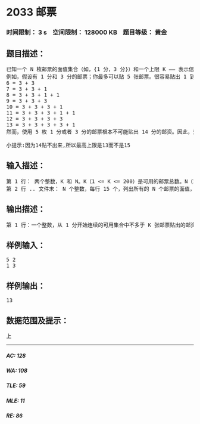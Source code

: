# 2033 邮票   
### 时间限制： 3 s&nbsp;&nbsp;&nbsp;&nbsp;空间限制： 128000 KB&nbsp;&nbsp;&nbsp;&nbsp;题目等级： 黄金  
## 题目描述：  

<pre>
已知一个 N 枚邮票的面值集合（如，{1 分，3 分}）和一个上限 K —— 表示信封上能够贴 K 张邮票。计算从 1 到 M 的最大连续可贴出的邮资。
例如，假设有 1 分和 3 分的邮票；你最多可以贴 5 张邮票。很容易贴出 1 到 5 分的邮资（用 1 分邮票贴就行了），接下来的邮资也不难：
6 = 3 + 3 
7 = 3 + 3 + 1 
8 = 3 + 3 + 1 + 1 
9 = 3 + 3 + 3 
10 = 3 + 3 + 3 + 1 
11 = 3 + 3 + 3 + 1 + 1 
12 = 3 + 3 + 3 + 3 
13 = 3 + 3 + 3 + 3 + 1
然而，使用 5 枚 1 分或者 3 分的邮票根本不可能贴出 14 分的邮资。因此，对于这两种邮票的集合和上限 K=5，答案是 M=13。
  
小提示:因为14贴不出来,所以最高上限是13而不是15
</pre>
  
  
## 输入描述：  

<pre>
第 1 行： 两个整数，K 和 N。K（1 <= K <= 200）是可用的邮票总数。N（1 <= N <= 50）是邮票面值的数量。
第 2 行 .. 文件末： N 个整数，每行 15 个，列出所有的 N 个邮票的面值，每张邮票的面值不超过 10000。
</pre>
  
  
## 输出描述：  

<pre>
第 1 行：一个整数，从 1 分开始连续的可用集合中不多于 K 张邮票贴出的邮资数。
</pre>
  
  
## 样例输入：  

<pre>
5 2
1 3
</pre>
  
  
## 样例输出：  

<pre>
13
</pre>
  
  
## 数据范围及提示：  

<pre>
上
</pre>
  
  
***  

##### AC: 128  
##### WA: 108  
##### TLE: 59  
##### MLE: 11  
##### RE: 86  
